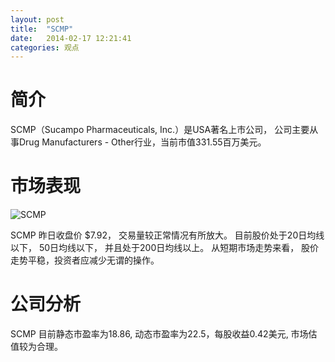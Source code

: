 ```yaml
---
layout: post
title:  "SCMP"
date:   2014-02-17 12:21:41
categories: 观点
---
```


# 简介
SCMP（Sucampo Pharmaceuticals, Inc.）是USA著名上市公司，
公司主要从事Drug Manufacturers - Other行业，当前市值331.55百万美元。

# 市场表现

![SCMP](http://finviz.com/chart.ashx?t=SCMP&ty=c&ta=1&p=d&s=l)

SCMP 昨日收盘价 $7.92，
交易量较正常情况有所放大。
目前股价处于20日均线以下，
50日均线以下，
并且处于200日均线以上。
从短期市场走势来看，
股价走势平稳，投资者应减少无谓的操作。

# 公司分析
SCMP 目前静态市盈率为18.86, 动态市盈率为22.5，每股收益0.42美元,
市场估值较为合理。

